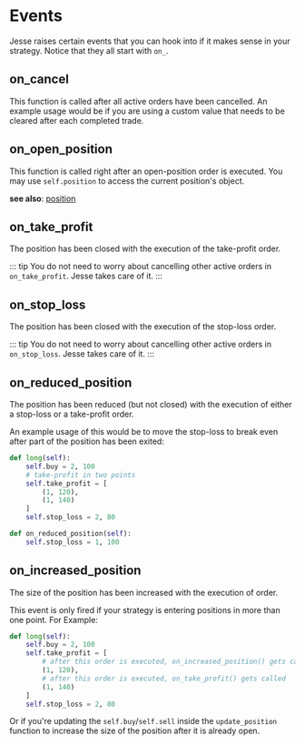 # Events

Jesse raises certain events that you can hook into if it makes sense in your strategy. Notice that they all start with `on_`.

## on_cancel
This function is called after all active orders have been cancelled. An example usage would be if you are using a custom value that needs to be cleared after each completed trade. 

## on\_open\_position
This function is called right after an open-position order is executed. You may use `self.position` to access the current position's object. 

**see also**: [position](strategies/api.html#position)

## on\_take\_profit
The position has been closed with the execution of the take-profit order. 

::: tip 
You do not need to worry about cancelling other active orders in `on_take_profit`. Jesse takes care of it. 
:::

## on\_stop\_loss
The position has been closed with the execution of the stop-loss order. 

::: tip 
You do not need to worry about cancelling other active orders in `on_stop_loss`. Jesse takes care of it. 
:::

## on\_reduced\_position
The position has been reduced (but not closed) with the execution of either a stop-loss or a take-profit order. 

An example usage of this would be to move the stop-loss to break even after part of the position has been exited: 

```py 
def long(self):
    self.buy = 2, 100
    # take-profit in two points
    self.take_profit = [
        (1, 120), 
        (1, 140)
    ]
    self.stop_loss = 2, 80

def on_reduced_position(self):
    self.stop_loss = 1, 100
```

## on\_increased\_position
The size of the position has been increased with the execution of order. 

This event is only fired if your strategy is entering positions in more than one point. For Example: 
```py
def long(self):
    self.buy = 2, 100
    self.take_profit = [
        # after this order is executed, on_increased_position() gets called
        (1, 120), 
        # after this order is executed, on_take_profit() gets called
        (1, 140)
    ]
    self.stop_loss = 2, 80
```

Or if you're updating the `self.buy`/`self.sell` inside the `update_position` function to increase the size of the position after it is already open.
